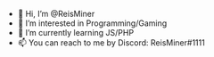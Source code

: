- 👋 Hi, I’m @ReisMiner
- 👀 I’m interested in Programming/Gaming
- 🌱 I’m currently learning JS/PHP
- 📫 You can reach to me by Discord: ReisMiner#1111

